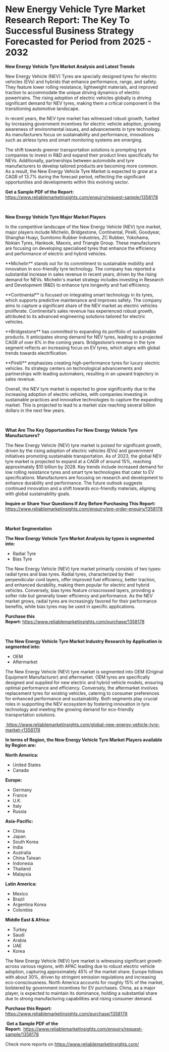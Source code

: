 <p><h1>New Energy Vehicle Tyre Market Research Report: The Key To Successful Business Strategy Forecasted for Period from 2025 - 2032</h1></p><p><strong>New Energy Vehicle Tyre Market Analysis and Latest Trends</strong></p>
<p><p>New Energy Vehicle (NEV) Tyres are specially designed tyres for electric vehicles (EVs) and hybrids that enhance performance, range, and safety. They feature lower rolling resistance, lightweight materials, and improved traction to accommodate the unique driving dynamics of electric powertrains. The rising adoption of electric vehicles globally is driving significant demand for NEV tyres, making them a critical component in the transitioning automotive landscape.</p><p>In recent years, the NEV tyre market has witnessed robust growth, fuelled by increasing government incentives for electric vehicle adoption, growing awareness of environmental issues, and advancements in tyre technology. As manufacturers focus on sustainability and performance, innovations such as airless tyres and smart monitoring systems are emerging. </p><p>The shift towards greener transportation solutions is prompting tyre companies to invest in R&D and expand their product lines specifically for NEVs. Additionally, partnerships between automobile and tyre manufacturers to develop tailored products are becoming more common. As a result, the New Energy Vehicle Tyre Market is expected to grow at a CAGR of 13.7% during the forecast period, reflecting the significant opportunities and developments within this evolving sector.</p></p>
<p><strong>Get a Sample PDF of the Report:&nbsp;</strong> <a href="https://www.reliablemarketinsights.com/enquiry/request-sample/1358178?utm_campaign=2204&utm_medium=2&utm_source=Github&utm_content=ia&utm_term=30032025&utm_id=new-energy-vehicle-tyre">https://www.reliablemarketinsights.com/enquiry/request-sample/1358178</a></p>
<p>&nbsp;</p>
<p><strong>New Energy Vehicle Tyre Major Market Players</strong></p>
<p><p>In the competitive landscape of the New Energy Vehicle (NEV) tyre market, major players include Michelin, Bridgestone, Continental, Pirelli, Goodyear, Shanghai Huayi, Sumitomo Rubber Industries, ZC Rubber, Yokohama, Nokian Tyres, Hankook, Maxxis, and Triangle Group. These manufacturers are focusing on developing specialised tyres that enhance the efficiency and performance of electric and hybrid vehicles.</p><p>**Michelin** stands out for its commitment to sustainable mobility and innovation in eco-friendly tyre technology. The company has reported a substantial increase in sales revenue in recent years, driven by the rising demand for NEVs. Michelin's market strategy includes investing in Research and Development (R&D) to enhance tyre longevity and fuel efficiency.</p><p>**Continental** is focused on integrating smart technology in its tyres, which supports predictive maintenance and improves safety. The company aims to capture a significant share of the NEV market as electric vehicles proliferate. Continental’s sales revenue has experienced robust growth, attributed to its advanced engineering solutions tailored for electric vehicles.</p><p>**Bridgestone** has committed to expanding its portfolio of sustainable products. It anticipates strong demand for NEV tyres, leading to a projected CAGR of over 6% in the coming years. Bridgestone’s revenue in the tyre segment reflects an increasing focus on EV tyres, which aligns with global trends towards electrification.</p><p>**Pirelli** emphasizes creating high-performance tyres for luxury electric vehicles. Its strategy centers on technological advancements and partnerships with leading automakers, resulting in an upward trajectory in sales revenue.</p><p>Overall, the NEV tyre market is expected to grow significantly due to the increasing adoption of electric vehicles, with companies investing in sustainable practices and innovative technologies to capture the expanding market. This is projected to lead to a market size reaching several billion dollars in the next few years.</p></p>
<p>&nbsp;</p>
<p><strong>What Are The Key Opportunities For New Energy Vehicle Tyre Manufacturers?</strong></p>
<p><p>The New Energy Vehicle (NEV) tyre market is poised for significant growth, driven by the rising adoption of electric vehicles (EVs) and government initiatives promoting sustainable transportation. As of 2023, the global NEV tyre market is projected to expand at a CAGR of around 15%, reaching approximately $10 billion by 2028. Key trends include increased demand for low rolling resistance tyres and smart tyre technologies that cater to EV specifications. Manufacturers are focusing on research and development to enhance durability and performance. The future outlook suggests continued innovation and a shift towards eco-friendly materials, aligning with global sustainability goals.</p></p>
<p><strong>Inquire or Share Your Questions If Any Before Purchasing This Report:</strong> <a href="https://www.reliablemarketinsights.com/enquiry/pre-order-enquiry/1358178?utm_campaign=2204&utm_medium=2&utm_source=Github&utm_content=ia&utm_term=30032025&utm_id=new-energy-vehicle-tyre">https://www.reliablemarketinsights.com/enquiry/pre-order-enquiry/1358178</a></p>
<p>&nbsp;</p>
<p><strong>Market Segmentation</strong></p>
<p><strong>The New Energy Vehicle Tyre Market Analysis by types is segmented into:</strong></p>
<p><ul><li>Radial Tyre</li><li>Bias Tyre</li></ul></p>
<p><p>The New Energy Vehicle (NEV) tyre market primarily consists of two types: radial tyres and bias tyres. Radial tyres, characterized by their perpendicular cord layers, offer improved fuel efficiency, better traction, and enhanced durability, making them popular for electric and hybrid vehicles. Conversely, bias tyres feature crisscrossed layers, providing a softer ride but generally lower efficiency and performance. As the NEV market grows, radial tyres are increasingly favored for their performance benefits, while bias tyres may be used in specific applications.</p></p>
<p><strong>Purchase this Report:&nbsp;</strong><a href="https://www.reliablemarketinsights.com/purchase/1358178?utm_campaign=2204&utm_medium=2&utm_source=Github&utm_content=ia&utm_term=30032025&utm_id=new-energy-vehicle-tyre">https://www.reliablemarketinsights.com/purchase/1358178</a></p>
<p>&nbsp;</p>
<p><strong>The New Energy Vehicle Tyre Market Industry Research by Application is segmented into:</strong></p>
<p><ul><li>OEM</li><li>Aftermarket</li></ul></p>
<p><p>The New Energy Vehicle (NEV) tyre market is segmented into OEM (Original Equipment Manufacturer) and aftermarket. OEM tyres are specifically designed and supplied for new electric and hybrid vehicle models, ensuring optimal performance and efficiency. Conversely, the aftermarket involves replacement tyres for existing vehicles, catering to consumer preferences for enhanced performance and sustainability. Both segments play crucial roles in supporting the NEV ecosystem by fostering innovation in tyre technology and meeting the growing demand for eco-friendly transportation solutions.</p></p>
<p><a href="https://www.reliablemarketinsights.com/global-new-energy-vehicle-tyre-market-r1358178?utm_campaign=2204&utm_medium=2&utm_source=Github&utm_content=ia&utm_term=30032025&utm_id=new-energy-vehicle-tyre">&nbsp;https://www.reliablemarketinsights.com/global-new-energy-vehicle-tyre-market-r1358178</a></p>
<p><strong>In terms of Region, the New Energy Vehicle Tyre Market Players available by Region are:</strong></p>
<p>
    <p> <strong> North America: </strong>
        <ul>
            <li>United States</li>
            <li>Canada</li>
        </ul>
        </p> 
    <p> <strong> Europe: </strong>
        <ul>
            <li>Germany</li>
            <li>France</li>
            <li>U.K.</li>
            <li>Italy</li>
            <li>Russia</li>
        </ul>
        </p> 
    <p> <strong> Asia-Pacific: </strong>
        <ul>
            <li>China</li>
            <li>Japan</li>
            <li>South Korea</li>
            <li>India</li>
            <li>Australia</li>
            <li>China Taiwan</li>
            <li>Indonesia</li>
            <li>Thailand</li>
            <li>Malaysia</li>
        </ul>
        </p> 
    <p> <strong> Latin America: </strong>
        <ul>
            <li>Mexico</li>
            <li>Brazil</li>
            <li>Argentina Korea</li>
            <li>Colombia</li>
        </ul>
        </p> 
    <p> <strong> Middle East & Africa: </strong>
        <ul>
            <li>Turkey</li>
            <li>Saudi</li>
            <li>Arabia</li>
            <li>UAE</li>
            <li>Korea</li>
        </ul>
    </p>
    </p>
<p><p>The New Energy Vehicle (NEV) tyre market is witnessing significant growth across various regions, with APAC leading due to robust electric vehicle adoption, capturing approximately 45% of the market share. Europe follows with about 30%, driven by stringent emission regulations and increasing eco-consciousness. North America accounts for roughly 15% of the market, bolstered by government incentives for EV purchases. China, as a major player, is expected to maintain its dominance, holding a substantial share due to strong manufacturing capabilities and rising consumer demand.</p></p>
<p><strong>Purchase this Report: </strong><a href="https://www.reliablemarketinsights.com/purchase/1358178?utm_campaign=2204&utm_medium=2&utm_source=Github&utm_content=ia&utm_term=30032025&utm_id=new-energy-vehicle-tyre">https://www.reliablemarketinsights.com/purchase/1358178</a></p>
<p>&nbsp;<strong>Get a Sample PDF of the Report:&nbsp;&nbsp;</strong><a href="https://www.reliablemarketinsights.com/enquiry/request-sample/1358178?utm_campaign=2204&utm_medium=2&utm_source=Github&utm_content=ia&utm_term=30032025&utm_id=new-energy-vehicle-tyre">https://www.reliablemarketinsights.com/enquiry/request-sample/1358178</a></p>
<p><strong></strong></p>
<p>Check more reports on <a href="https://www.reliablemarketinsights.com/?utm_campaign=2204&utm_medium=2&utm_source=Github&utm_content=ia&utm_term=30032025&utm_id=new-energy-vehicle-tyre">https://www.reliablemarketinsights.com/</a></p>